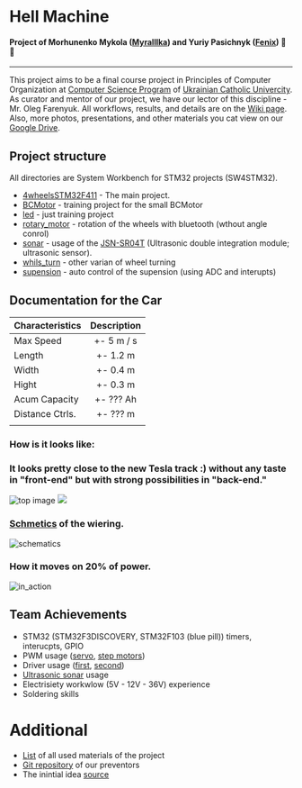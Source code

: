 # Hell Machine

#### Project of Morhunenko Mykola ([Myralllka](https://github.com/Myralllka)) and Yuriy Pasichnyk ([Fenix](https://github.com/Fenix-125)) :ant: :wave:
---

  This project aims to be a final course project in Principles of Computer Organization at [Computer Science Program](http://cs.ucu.edu.ua/en/) of [Ukrainian Catholic Univercity](https://ucu.edu.ua/en/). As curator and mentor of our project, we have our lector of this discipline - Mr. Oleg Farenyuk. All workflows, results, and details are on the [Wiki page](https://github.com/Myralllka/hell_machine/wiki). Also, more photos, presentations, and other materials you cat view on our [Google Drive](https://drive.google.com/open?id=1ABIGUnLVCTMDhI9LD8ZWX-bDr1mLIJnS).

## Project structure
All directories are System Workbench for STM32 projects (SW4STM32).

* [4wheelsSTM32F411](https://github.com/Myralllka/hell_machine/tree/master/4wheelsSTM32F411) - The main project.
* [BCMotor](https://github.com/Myralllka/hell_machine/tree/master/BCMotor) - training project for the small BCMotor
* [led](https://github.com/Myralllka/hell_machine/tree/master/led) - just training project
* [rotary_motor](https://github.com/Myralllka/hell_machine/tree/master/rotary_motor) - rotation of the wheels with bluetooth (wthout angle conrol)
* [sonar](https://github.com/Myralllka/hell_machine/tree/master/sonar) - usage of the [JSN-SR04T](https://www.roboter-bausatz.de/media/pdf/83/0f/93/JSN-SR04T_outputmode.pdf) (Ultrasonic double integration module; ultrasonic sensor).
* [whils_turn](https://github.com/Myralllka/hell_machine/tree/master/whils_turn) - other varian of wheel turning
* [supension](https://github.com/Myralllka/hell_machine/tree/master/supension) - auto control of the supension (using ADC and interupts)

## Documentation for the Car
| Characteristics | Description |
| --------------- | :---------: |
| Max Speed       | +- 5 m / s  |
| Length          | +- 1.2 m    |
| Width           | +- 0.4 m    |
| Hight           | +- 0.3 m    |
| Acum Capacity   | +- ??? Ah   |
| Distance Ctrls. | +- ??? m    |
|                 |             |

### How is it looks like:
### It looks pretty close to the new Tesla track :) without any taste in "front-end" but with strong possibilities in "back-end."<br>
![top image](https://drive.google.com/open?id=1U94w5piADHNLzKi0OwvMuK8d6Tnl2rWY)
<img src="https://drive.google.com/open?id=1U94w5piADHNLzKi0OwvMuK8d6Tnl2rWY">
### [Schmetics](https://github.com/Myralllka/hell_machine/blob/master/schematic_hell_machine_wiring.pdf) of the wiering.<br>
![schematics](https://user-images.githubusercontent.com/44115554/71449843-2a1ad780-275f-11ea-8a52-69982922a718.png)
### How it moves on 20% of power.<br>
![in_action](https://user-images.githubusercontent.com/44115554/71450255-f6dc4680-2766-11ea-945c-3368f94b8e9e.gif)

## Team Achievements
- STM32 (STM32F3DISCOVERY, STM32F103 (blue pill)) timers, interucpts, GPIO
- PWM usage ([servo](http://www.ee.ic.ac.uk/pcheung/teaching/DE1_EE/stores/sg90_datasheet.pdf), [step motors](http://eeshop.unl.edu/pdf/Stepper+Driver.pdf))
- Driver usage ([first](http://grauonline.de/wordpress/?page_id=3122), [second](https://ru.aliexpress.com/item/32950460565.html?spm=a2g0o.detail.1000014.33.280374eaN0gGtG&gps-id=pcDetailBottomMoreOtherSeller&scm=1007.13338.128125.0&scm_id=1007.13338.128125.0&scm-url=1007.13338.128125.0&pvid=e700e67a-c0ac-406b-9729-c6caa390c35d))
- [Ultrasonic sonar](https://www.roboter-bausatz.de/media/pdf/83/0f/93/JSN-SR04T_outputmode.pdf) usage
- Electrisiety workwlow (5V - 12V - 36V) experience
- Soldering skills

# Additional
* [List](https://github.com/Myralllka/hell_machine/wiki/Materials-List) of all used materials of the project<br>
* [Git repository](https://github.com/ucuapps/robert_the_robot) of our preventors<br>
* The inintial idea [source](https://github.com/NiklasFauth/hoverboard-firmware-hack)<br>
